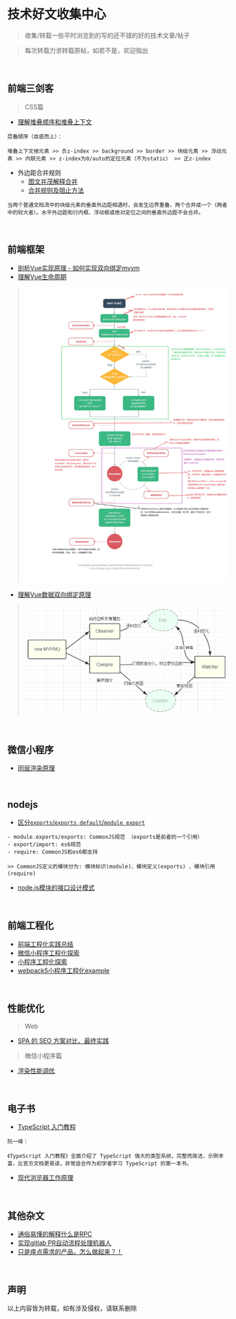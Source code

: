 # 技术好文收集中心
> 收集/转载一些平时浏览到的写的还不错的好的技术文章/帖子

> 每次转载力求转载原帖，如若不是，欢迎指出

<br/>

## 前端三剑客
> CSS篇
- [理解堆叠顺序和堆叠上下文](https://www.cnblogs.com/BUBU-Sourire/p/11158470.html)
```text
层叠顺序（自底而上）：

堆叠上下文根元素 >> 负z-index >> background >> border >> 块级元素 >> 浮动元素 >> 内联元素 >> z-index为0/auto的定位元素（不为static） >> 正z-index
```

- 外边距合并规则
  - [图文并茂解释合并](https://www.w3school.com.cn/css/css_margin_collapse.asp)
  - [合并规则及阻止方法](https://juejin.cn/post/6844903487172509704)
```text
当两个普通文档流中的块级元素的垂直外边距相遇时，会发生边界重叠，两个合并成一个（两者中的较大者）。水平外边距和行内框、浮动框或绝对定位之间的垂直外边距不会合并。
```

<br/>

## 前端框架
- [剖析Vue实现原理 - 如何实现双向绑定mvvm](https://github.com/DMQ/mvvm)
- [理解Vue生命周期](https://mp.weixin.qq.com/s?__biz=MzU1OTgxNDQ1Nw==&mid=2247484176&idx=1&sn=5623421ed2678046ed9e438aadf6e26f&chksm=fc10c146cb67485015f24f7e9f5862c4c685fc33485fe30e1b375a534b4031978439c554e0c0&scene=21#wechat_redirect)
> ![](./assets/lifecycle.png)
- [理解Vue数据双向绑定原理](https://mp.weixin.qq.com/s?__biz=MzU1OTgxNDQ1Nw%3D%3D&chksm=fc10c151cb6748476008dab2f4e6c6264f5d19678305955c85cec1b619e56e8f7457b7357fb9&idx=1&mid=2247484167&scene=21&sn=7b00b4333ab2722f25f12586b70667ca#wechat_redirect)
> ![](./assets/mvvm.png)

<br/>

## 微信小程序
- [同层渲染原理](https://developers.weixin.qq.com/community/develop/article/doc/000c4e433707c072c1793e56f5c813)


<br/>

## nodejs
- [区分`exports`/`exports default`/`module export`](https://segmentfault.com/a/1190000010426778)
```text
- module.exports/exports: CommonJS规范 （exports是前者的一个引用）
- export/import: es6规范
- require: CommonJS和es6都支持

>> CommonJS定义的模块分为: 模块标识(module)、模块定义(exports) 、模块引用(require)
```
- [node.js模块的接口设计模式](https://gywbd.github.io/posts/2014/11/using-exports-nodejs-interface-design-pattern.html)


<br/>

## 前端工程化
- [前端工程化实践总结](https://cloud.tencent.com/developer/article/1505471)
- [微信小程序工程化探索](https://codertw.com/%E7%A8%8B%E5%BC%8F%E8%AA%9E%E8%A8%80/742008/)
- [小程序工程化探索](https://github.com/listenzz/MyMina)
- [webpack5小程序工程化example](https://github.com/Jerenyaoyelu/miniprogram_webpack)

<br/>

## 性能优化
> Web
- [SPA 的 SEO 方案对比、最终实践](https://markdowner.net/article/73058307795021824?spm=a2c6h.12873639.0.0.30d150b5BHHvCA?spm=a2c6h.12873639.0.0.30d150b5BHHvCA)

> 微信小程序篇
- [渲染性能调优](https://segmentfault.com/a/1190000019910111)

<br/>

## 电子书
- [TypeScript 入门教程](https://ts.xcatliu.com/)
```text
阮一峰：

《TypeScript 入门教程》全面介绍了 TypeScript 强大的类型系统，完整而简洁，示例丰富，比官方文档更易读，非常适合作为初学者学习 TypeScript 的第一本书。
```
- [现代浏览器工作原理](https://www.html5rocks.com/zh/tutorials/internals/howbrowserswork/)


<br/>

## 其他杂文
- [通俗易懂的解释什么是RPC](https://zhuanlan.zhihu.com/p/36427583)
- [实现gitlab PR自动流程处理机器人](https://hellogithub2014.github.io/2019/06/06/gitlab-webhook/)
- [只是痒点需求的产品，怎么做起来？！](http://www.woshipm.com/pd/1046272.html)

<br/>

## 声明
以上内容皆为转载，如有涉及侵权，请联系删除

